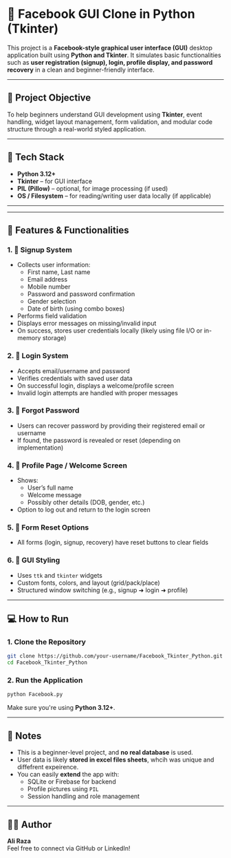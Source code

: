 
# 📘 Facebook GUI Clone in Python (Tkinter)

This project is a **Facebook-style graphical user interface (GUI)** desktop application built using **Python and Tkinter**. It simulates basic functionalities such as **user registration (signup), login, profile display, and password recovery** in a clean and beginner-friendly interface.

---

## 🎯 Project Objective

To help beginners understand GUI development using **Tkinter**, event handling, widget layout management, form validation, and modular code structure through a real-world styled application.

---

## 🧰 Tech Stack

- **Python 3.12+**
- **Tkinter** – for GUI interface
- **PIL (Pillow)** – optional, for image processing (if used)
- **OS / Filesystem** – for reading/writing user data locally (if applicable)

---


---

## 🚀 Features & Functionalities

### 1. 🧍 Signup System
- Collects user information:
  - First name, Last name
  - Email address
  - Mobile number
  - Password and password confirmation
  - Gender selection
  - Date of birth (using combo boxes)
- Performs field validation
- Displays error messages on missing/invalid input
- On success, stores user credentials locally (likely using file I/O or in-memory storage)

### 2. 🔐 Login System
- Accepts email/username and password
- Verifies credentials with saved user data
- On successful login, displays a welcome/profile screen
- Invalid login attempts are handled with proper messages

### 3. 🔄 Forgot Password
- Users can recover password by providing their registered email or username
- If found, the password is revealed or reset (depending on implementation)

### 4. 👤 Profile Page / Welcome Screen
- Shows:
  - User’s full name
  - Welcome message
  - Possibly other details (DOB, gender, etc.)
- Option to log out and return to the login screen

### 5. 🧹 Form Reset Options
- All forms (login, signup, recovery) have reset buttons to clear fields

### 6. 🎨 GUI Styling
- Uses `ttk` and `tkinter` widgets
- Custom fonts, colors, and layout (grid/pack/place)
- Structured window switching (e.g., signup ➜ login ➜ profile)

---

## 💻 How to Run

### 1. Clone the Repository

```bash
git clone https://github.com/your-username/Facebook_Tkinter_Python.git
cd Facebook_Tkinter_Python
```

### 2. Run the Application

```bash
python Facebook.py
```

Make sure you're using **Python 3.12+**.

---


## 📌 Notes

- This is a beginner-level project, and **no real database** is used.
- User data is likely **stored in excel files sheets**, whcih was unique and diffefrent expeirence.
- You can easily **extend** the app with:
  - SQLite or Firebase for backend
  - Profile pictures using `PIL`
  - Session handling and role management

---





## 🙋‍♂️ Author

**Ali Raza**  
Feel free to connect via GitHub or LinkedIn!

